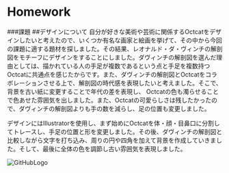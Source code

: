 # Homework
###課題
##デザインについて
自分が好きな美術や芸術に関係するOctcatをデザインしたいと考えたので、いくつか有名な画家と絵画を挙げて、その中から今回の課題に適する題材を探しました。その結果、レオナルド・ダ・ヴィンチの解剖図をモチーフにデザインをすることにしました。ダヴィンチの解剖図を選んだ理由としては、描かれている人の手足が複数であるという点と手足を複数持つOctcatに共通点を感じたからです。また、ダヴィンチの解剖図とOctcatをコラボレーションさせる上で、解剖図の時代感を表現したいと考えました。そこで、背景を古い紙に変更することで年代の差を表現し、
Octcatの色も濁らせることで色あせた雰囲気を出しました。また、Octcatの可愛らしさは残したかったので、ダヴィンチの解剖図よりも手の数を減らし、足の位置も変更しました。

デザインにはIllustratorを使用し、まず始めにOctcatを体・顔・目鼻口に分割してトレースし、手足の位置と形を変更しました。その後、ダヴィンチの解剖図と比較しながら文字を打ち込み、周りの円や四角を加えて背景を作成していきました。そして、最後に全体の色を調節し古い雰囲気を表現しました。

![GitHubLogo](/images/logo.octcat4.png)

